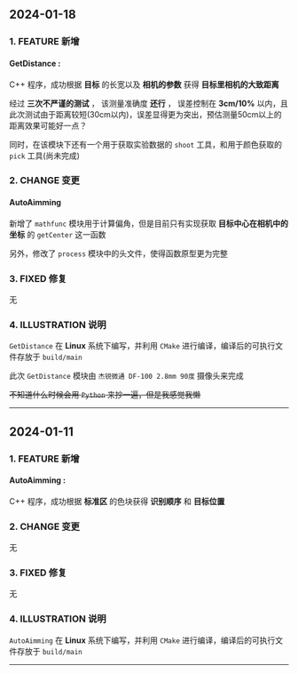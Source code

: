 ## 2024-01-18
### 1. FEATURE 新增
#### GetDistance : 

C++ 程序，成功根据 **目标** 的长宽以及 **相机的参数** 获得 **目标里相机的大致距离** 

经过 **三次不严谨的测试** ， 该测量准确度 **还行** ， 误差控制在 **3cm/10%** 以内，且此次测试由于距离较短(30cm以内)，误差显得更为突出，预估测量50cm以上的距离效果可能好一点？

同时，在该模块下还有一个用于获取实验数据的 `shoot` 工具，和用于颜色获取的 `pick` 工具(尚未完成)

### 2. CHANGE 变更
#### AutoAimming

新增了 `mathfunc` 模块用于计算偏角，但是目前只有实现获取 **目标中心在相机中的坐标** 的 `getCenter` 这一函数

另外，修改了 `process` 模块中的头文件，使得函数原型更为完整

### 3. FIXED 修复
无

### 4. ILLUSTRATION 说明
`GetDistance` 在 **Linux** 系统下编写，并利用 `CMake` 进行编译，编译后的可执行文件存放于 `build/main` 

此次 `GetDistance` 模块由 `杰锐微通 DF-100 2.8mm 90度` 摄像头来完成

~~不知道什么时候会用 `Python` 来抄一遍，但是我感觉我懒~~

---

## 2024-01-11
### 1. FEATURE 新增
#### AutoAimming : 

C++ 程序，成功根据 **标准区** 的色块获得 **识别顺序** 和 **目标位置**

### 2. CHANGE 变更
无

### 3. FIXED 修复
无

### 4. ILLUSTRATION 说明
`AutoAimming` 在 **Linux** 系统下编写，并利用 `CMake` 进行编译，编译后的可执行文件存放于 `build/main` 

---
